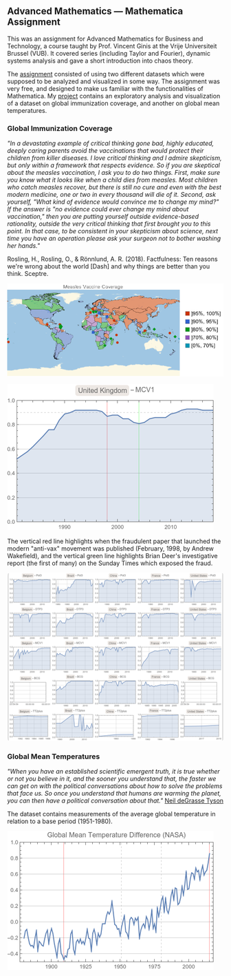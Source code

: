 ## Advanced Mathematics — Mathematica Assignment

This was an assignment for Advanced Mathematics for Business and Technology, a course taught by Prof. Vincent Ginis at the Vrije Universiteit Brussel (VUB). It covered series (including Taylor and Fourier), dynamic systems analysis and gave a short introduction into chaos theory.  

The [assignment](https://github.com/omledufromage/Advanced-Mathematics_-_Mathematica-assignment/blob/master/Mathematica%20project.pdf) consisted of using two different datasets which were supposed to be analyzed and visualized in some way. The assignment was very free, and designed to make us familiar with the functionalities of Mathematica. My [project](https://github.com/omledufromage/Advanced-Mathematics_-_Mathematica-assignment/blob/master/Mathematica_Assignment.nb) contains an exploratory analysis and visualization of a dataset on global immunization coverage, and another on global mean temperatures. 

### Global Immunization Coverage
*"In a devastating example of critical thinking gone bad, highly educated, deeply caring parents avoid the vaccinations that would protect their children from killer diseases. I love critical thinking and I admire skepticism, but only within a framework that respects evidence. So if you are skeptical about the measles vaccination, I ask you to do two things. First, make sure you know what it looks like when a child dies from measles. Most children who catch measles recover, but there is still no cure and even with the best modern medicine, one or two in every thousand will die of it. Second, ask yourself, "What kind of evidence would convince me to change my mind?" If the answer is "no evidence could ever change my mind about vaccination," then you are putting yourself outside evidence-based rationality, outside the very critical thinking that first brought you to this point. In that case, to be consistent in your skepticism about science, next time you have an operation please ask your surgeon not to bother washing her hands."*

Rosling, H., Rosling, O., & Rönnlund, A. R. (2018). Factfulness: Ten reasons we're wrong about the world \[Dash] and why things are better than you think. Sceptre.

![coverage_map](https://github.com/omledufromage/Advanced-Mathematics_-_Mathematica-assignment/blob/master/resources/coverage_map.png)

![UK_timeseries](https://github.com/omledufromage/Advanced-Mathematics_-_Mathematica-assignment/blob/master/resources/UK_timeseries.png)

The vertical red line highlights when the fraudulent paper that launched the modern "anti-vax" movement was published (February, 1998, by Andrew Wakefield), and the vertical green line highlights Brian Deer's investigative report (the first of many) on the Sunday Times which exposed the fraud.

![matrix](https://github.com/omledufromage/Advanced-Mathematics_-_Mathematica-assignment/blob/master/resources/matrix.png)

### Global Mean Temperatures
*"When you have an established scientific emergent truth, it is true whether or not you believe in it, and the sooner you understand that, the faster we can get on with the political conversations about how to solve the problems that face us. So once you understand that humans are warming the planet, you can then have a political conversation about that."* 
[Neil deGrasse Tyson](https://www.youtube.com/watch?v=8MqTOEospfo)

The dataset contains measurements of the average global temperature in relation to a base period (1951-1980).
 
![maxmin temperature](https://github.com/omledufromage/Advanced-Mathematics_-_Mathematica-assignment/blob/master/resources/maxmin_temperature.png)
